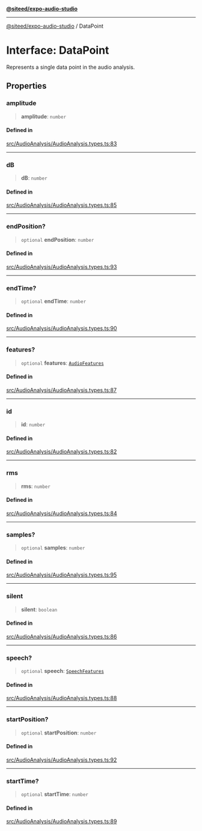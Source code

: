 [**@siteed/expo-audio-studio**](../README.md)

***

[@siteed/expo-audio-studio](../README.md) / DataPoint

# Interface: DataPoint

Represents a single data point in the audio analysis.

## Properties

### amplitude

> **amplitude**: `number`

#### Defined in

[src/AudioAnalysis/AudioAnalysis.types.ts:83](https://github.com/deeeed/expo-audio-stream/blob/391ce6bcc63b985ab716f16d8cf5ddac64968b09/packages/expo-audio-studio/src/AudioAnalysis/AudioAnalysis.types.ts#L83)

***

### dB

> **dB**: `number`

#### Defined in

[src/AudioAnalysis/AudioAnalysis.types.ts:85](https://github.com/deeeed/expo-audio-stream/blob/391ce6bcc63b985ab716f16d8cf5ddac64968b09/packages/expo-audio-studio/src/AudioAnalysis/AudioAnalysis.types.ts#L85)

***

### endPosition?

> `optional` **endPosition**: `number`

#### Defined in

[src/AudioAnalysis/AudioAnalysis.types.ts:93](https://github.com/deeeed/expo-audio-stream/blob/391ce6bcc63b985ab716f16d8cf5ddac64968b09/packages/expo-audio-studio/src/AudioAnalysis/AudioAnalysis.types.ts#L93)

***

### endTime?

> `optional` **endTime**: `number`

#### Defined in

[src/AudioAnalysis/AudioAnalysis.types.ts:90](https://github.com/deeeed/expo-audio-stream/blob/391ce6bcc63b985ab716f16d8cf5ddac64968b09/packages/expo-audio-studio/src/AudioAnalysis/AudioAnalysis.types.ts#L90)

***

### features?

> `optional` **features**: [`AudioFeatures`](AudioFeatures.md)

#### Defined in

[src/AudioAnalysis/AudioAnalysis.types.ts:87](https://github.com/deeeed/expo-audio-stream/blob/391ce6bcc63b985ab716f16d8cf5ddac64968b09/packages/expo-audio-studio/src/AudioAnalysis/AudioAnalysis.types.ts#L87)

***

### id

> **id**: `number`

#### Defined in

[src/AudioAnalysis/AudioAnalysis.types.ts:82](https://github.com/deeeed/expo-audio-stream/blob/391ce6bcc63b985ab716f16d8cf5ddac64968b09/packages/expo-audio-studio/src/AudioAnalysis/AudioAnalysis.types.ts#L82)

***

### rms

> **rms**: `number`

#### Defined in

[src/AudioAnalysis/AudioAnalysis.types.ts:84](https://github.com/deeeed/expo-audio-stream/blob/391ce6bcc63b985ab716f16d8cf5ddac64968b09/packages/expo-audio-studio/src/AudioAnalysis/AudioAnalysis.types.ts#L84)

***

### samples?

> `optional` **samples**: `number`

#### Defined in

[src/AudioAnalysis/AudioAnalysis.types.ts:95](https://github.com/deeeed/expo-audio-stream/blob/391ce6bcc63b985ab716f16d8cf5ddac64968b09/packages/expo-audio-studio/src/AudioAnalysis/AudioAnalysis.types.ts#L95)

***

### silent

> **silent**: `boolean`

#### Defined in

[src/AudioAnalysis/AudioAnalysis.types.ts:86](https://github.com/deeeed/expo-audio-stream/blob/391ce6bcc63b985ab716f16d8cf5ddac64968b09/packages/expo-audio-studio/src/AudioAnalysis/AudioAnalysis.types.ts#L86)

***

### speech?

> `optional` **speech**: [`SpeechFeatures`](SpeechFeatures.md)

#### Defined in

[src/AudioAnalysis/AudioAnalysis.types.ts:88](https://github.com/deeeed/expo-audio-stream/blob/391ce6bcc63b985ab716f16d8cf5ddac64968b09/packages/expo-audio-studio/src/AudioAnalysis/AudioAnalysis.types.ts#L88)

***

### startPosition?

> `optional` **startPosition**: `number`

#### Defined in

[src/AudioAnalysis/AudioAnalysis.types.ts:92](https://github.com/deeeed/expo-audio-stream/blob/391ce6bcc63b985ab716f16d8cf5ddac64968b09/packages/expo-audio-studio/src/AudioAnalysis/AudioAnalysis.types.ts#L92)

***

### startTime?

> `optional` **startTime**: `number`

#### Defined in

[src/AudioAnalysis/AudioAnalysis.types.ts:89](https://github.com/deeeed/expo-audio-stream/blob/391ce6bcc63b985ab716f16d8cf5ddac64968b09/packages/expo-audio-studio/src/AudioAnalysis/AudioAnalysis.types.ts#L89)
